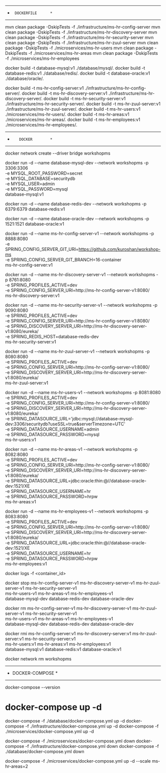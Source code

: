 ************************
*      DOCKERFILE      *
************************

mvn clean package -DskipTests -f ./infrastructure/ms-hr-config-server
mvn clean package -DskipTests -f ./infrastructure/ms-hr-discovery-server
mvn clean package -DskipTests -f ./infrastructure/ms-hr-security-server
mvn clean package -DskipTests -f ./infrastructure/ms-hr-zuul-server
mvn clean package -DskipTests -f ./microservices/ms-hr-users
mvn clean package -DskipTests -f ./microservices/ms-hr-areas
mvn clean package -DskipTests -f ./microservices/ms-hr-employees

docker build -t database-mysql:v1 ./database/mysql/.
docker build -t database-redis:v1 ./database/redis/.
docker build -t database-oracle:v1 ./database/oracle/.

docker build -t ms-hr-config-server:v1 ./infrastructure/ms-hr-config-server/.
docker build -t ms-hr-discovery-server:v1 ./infrastructure/ms-hr-discovery-server/.
docker build -t ms-hr-security-server:v1 ./infrastructure/ms-hr-security-server/.
docker build -t ms-hr-zuul-server:v1 ./infrastructure/ms-hr-zuul-server/.
docker build -t ms-hr-users:v1 ./microservices/ms-hr-users/.
docker build -t ms-hr-areas:v1 ./microservices/ms-hr-areas/.
docker build -t ms-hr-employees:v1 ./microservices/ms-hr-employees/.

************************
*        DOCKER        *
************************

docker network create --driver bridge workshopms

docker run -d --name database-mysql-dev --network workshopms -p 3306:3306 \
-e MYSQL_ROOT_PASSWORD=secret \
-e MYSQL_DATABASE=securitydb \
-e MYSQL_USER=admin \
-e MYSQL_PASSWORD=mysql \
database-mysql:v1

docker run -d --name database-redis-dev --network workshopms -p 6379:6379  database-redis:v1

docker run -d --name database-oracle-dev --network workshopms -p 1521:1521 database-oracle:v1

docker run -d --name ms-hr-config-server-v1 --network workshopms -p 8888:8080 \
-e SPRING_CONFIG_SERVER_GIT_URI=https://github.com/kuroshan/workshop-ms \
-e SPRING_CONFIG_SERVER_GIT_BRANCH=16-container \
ms-hr-config-server:v1

docker run -d --name ms-hr-discovery-server-v1 --network workshopms -p 8761:8080 \
-e SPRING_PROFILES_ACTIVE=dev  \
-e SPRING_CONFIG_SERVER_URI=http://ms-hr-config-server-v1:8080/ \
ms-hr-discovery-server:v1

docker run -d --name ms-hr-security-server-v1 --network workshopms -p 9090:8080 \
-e SPRING_PROFILES_ACTIVE=dev \
-e SPRING_CONFIG_SERVER_URI=http://ms-hr-config-server-v1:8080/ \
-e SPRING_DISCOVERY_SERVER_URI=http://ms-hr-discovery-server-v1:8080/eureka/ \
-e SPRING_REDIS_HOST=database-redis-dev \
ms-hr-security-server:v1

docker run -d --name ms-hr-zuul-server-v1 --network workshopms -p 8080:8080 \
-e SPRING_PROFILES_ACTIVE=dev \
-e SPRING_CONFIG_SERVER_URI=http://ms-hr-config-server-v1:8080/ \
-e SPRING_DISCOVERY_SERVER_URI=http://ms-hr-discovery-server-v1:8080/eureka/ \
ms-hr-zuul-server:v1

docker run -d --name ms-hr-users-v1 --network workshopms -p 8081:8080 \
-e SPRING_PROFILES_ACTIVE=dev \
-e SPRING_CONFIG_SERVER_URI=http://ms-hr-config-server-v1:8080/ \
-e SPRING_DISCOVERY_SERVER_URI=http://ms-hr-discovery-server-v1:8080/eureka/ \
-e SPRING_DATASOURCE_URL='jdbc:mysql://database-mysql-dev:3306/securitydb?useSSL=true&serverTimezone=UTC' \
-e SPRING_DATASOURCE_USERNAME=admin \
-e SPRING_DATASOURCE_PASSWORD=mysql \
ms-hr-users:v1

docker run -d --name ms-hr-areas-v1 --network workshopms -p 8082:8080 \
-e SPRING_PROFILES_ACTIVE=dev \
-e SPRING_CONFIG_SERVER_URI=http://ms-hr-config-server-v1:8080/ \
-e SPRING_DISCOVERY_SERVER_URI=http://ms-hr-discovery-server-v1:8080/eureka/ \
-e SPRING_DATASOURCE_URL=jdbc:oracle:thin:@//database-oracle-dev:1521/XE \
-e SPRING_DATASOURCE_USERNAME=hr \
-e SPRING_DATASOURCE_PASSWORD=hrpw \
ms-hr-areas:v1

docker run -d --name ms-hr-employees-v1 --network workshopms -p 8083:8080 \
-e SPRING_PROFILES_ACTIVE=dev \
-e SPRING_CONFIG_SERVER_URI=http://ms-hr-config-server-v1:8080/ \
-e SPRING_DISCOVERY_SERVER_URI=http://ms-hr-discovery-server-v1:8080/eureka/ \
-e SPRING_DATASOURCE_URL=jdbc:oracle:thin:@//database-oracle-dev:1521/XE \
-e SPRING_DATASOURCE_USERNAME=hr \
-e SPRING_DATASOURCE_PASSWORD=hrpw \
ms-hr-employees:v1

docker logs -f <container_id>

docker stop ms-hr-config-server-v1 ms-hr-discovery-server-v1 ms-hr-zuul-server-v1 ms-hr-security-server-v1 \
ms-hr-users-v1 ms-hr-areas-v1 ms-hr-employees-v1 \
database-mysql-dev database-redis-dev database-oracle-dev

docker rm ms-hr-config-server-v1 ms-hr-discovery-server-v1 ms-hr-zuul-server-v1 ms-hr-security-server-v1 \
ms-hr-users-v1 ms-hr-areas-v1 ms-hr-employees-v1 \
database-mysql-dev database-redis-dev database-oracle-dev

docker rmi ms-hr-config-server:v1 ms-hr-discovery-server:v1 ms-hr-zuul-server:v1 ms-hr-security-server:v1 \
ms-hr-users:v1 ms-hr-areas:v1 ms-hr-employees:v1 \
database-mysql:v1 database-redis:v1 database-oracle:v1

docker network rm workshopms

************************
*    DOCKER-COMPOSE    *
************************

docker-compose --version

# docker-compose up -d

docker-compose -f ./database/docker-compose.yml up -d
docker-compose -f ./infrastructure/docker-compose.yml up -d
docker-compose -f ./microservices/docker-compose.yml up -d

docker-compose -f ./microservices/docker-compose.yml down
docker-compose -f ./infrastructure/docker-compose.yml down
docker-compose -f ./database/docker-compose.yml down

docker-compose -f ./microservices/docker-compose.yml up -d --scale ms-hr-areas=2
